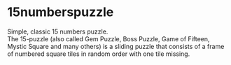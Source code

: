 15numberspuzzle
===============

Simple, classic 15 numbers puzzle.  
The 15-puzzle (also called Gem Puzzle, Boss Puzzle, Game of Fifteen, Mystic Square and many others) 
is a sliding puzzle that consists of a frame of numbered square tiles in random order with one tile missing. 

